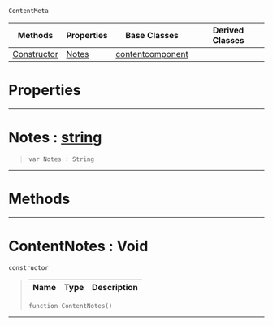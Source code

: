  `ContentMeta`

|Methods|Properties|Base Classes|Derived Classes|
|---|---|---|---|
|[ Constructor](https://github.com/ArendDanielek/ZeroDocsTest/blob/master/code_reference/class_reference/contentnotes.markdown#contentnotes-void)|[ Notes](https://github.com/ArendDanielek/ZeroDocsTest/blob/master/code_reference/class_reference/contentnotes.markdown#notes-zero-engine-docume)|[contentcomponent](https://github.com/ArendDanielek/ZeroDocsTest/blob/master/code_reference/class_reference/contentcomponent.markdown)| |


 #  Properties


---  
 #  Notes : [string](https://github.com/ArendDanielek/ZeroDocsTest/blob/master/code_reference/zilch_base_types/string.markdown)

> 
> ``` lang=cpp, name=Zilch
> var Notes : String


---  
 #  Methods


---  
 #  ContentNotes : Void

 `constructor`

> 
> |Name|Type|Description|
> |---|---|---|
> ``` lang=cpp, name=Zilch
> function ContentNotes()
> ``` 


---  
 
  
  
  
  
  
  
  

 